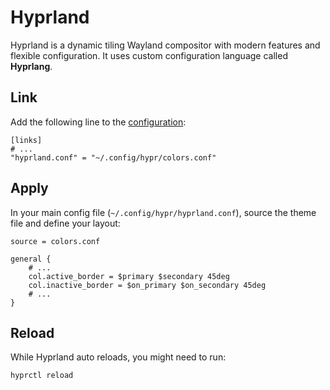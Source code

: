 # Hyprland

Hyprland is a dynamic tiling Wayland compositor with modern features and flexible
configuration. It uses custom configuration language called **Hyprlang**.

## Link

Add the following line to the [configuration](/configuration#linking-generated-files):

```toml{3}
[links]
# ...
"hyprland.conf" = "~/.config/hypr/colors.conf"
```

<!--@include: ./_regen.md-->

## Apply

In your main config file (`~/.config/hypr/hyprland.conf`), source the theme file and
define your layout:

```txt{1,5,6}
source = colors.conf

general {
    # ...
    col.active_border = $primary $secondary 45deg
    col.inactive_border = $on_primary $on_secondary 45deg
    # ...
}
```

## Reload

While Hyprland auto reloads, you might need to run:

```bash
hyprctl reload
```
